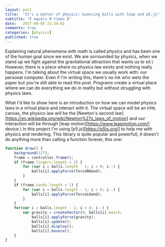```yaml
---
layout: post
title:  "It's a matter of physics: buoncing balls with leap and p5.js"
subtitle: "F equals M times A"
date:   2017-09-05 23:34:01
comments: true
categories: [physics]
published: true
---
```


Explaining natural phenomena with math is called *physics* and has been one of the human goal since we exist. We are sorrounded by physics, when we stand up we fight against the gravitational attraction that wants us to sit.\\
However, there is a place where no physics law exists and nothing really happens. I'm talking about the virtual space we usually work with: our personal computer. Even if I'm writing this, there's no ink who wets the paper but you're still able to read this post. Programs create a virtual place where we can do everything we do in reality but without struggling with physics laws.

What I'd like to show here is an introduction on how we can model physics laws in a virtual place and interact with it. The virtual space will be an `HTML` canvas, the physics law will be the [Newton's second law][https://en.wikipedia.org/wiki/Newton%27s_laws_of_motion] and our interaction will be through [leap motion][https://www.leapmotion.com/] device.\\
In this project I'm using [p5.js][https://p5js.org/] to help me with physics and rendering. This library is quite popular and powerfull, it doesn't do anything more than calling a function forever, this one:
``` javascript
function draw() {
	background(127);
	frame = controller.frame();
	if (frame.fingers.length > 2) {
		for (var i = balls.length - 1; i > 0; i--) {
			balls[i].applyForce(forceRHand);
		}
	}
	if (frame.hands.length > 1) {
		for (var i = balls.length - 1; i > 0; i--) {
			balls[i].applyForce(forceLHand);
		}
	}
	for(var i = balls.length - 1; i > 0; i--) {
		var gravity = createVector(0, balls[i].mass);
			balls[i].applyForce(gravity);
			balls[i].update();
			balls[i].display();
			balls[i].bounce();
	}
}
```


